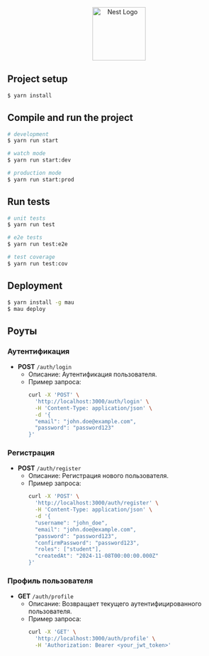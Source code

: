 <p align="center">
  <a href="http://nestjs.com/" target="blank"><img src="https://nestjs.com/img/logo-small.svg" width="120" alt="Nest Logo" /></a>
</p>

[circleci-image]: https://img.shields.io/circleci/build/github/nestjs/nest/master?token=abc123def456
[circleci-url]: https://circleci.com/gh/nestjs/nest



## Project setup

```bash
$ yarn install
```

## Compile and run the project

```bash
# development
$ yarn run start

# watch mode
$ yarn run start:dev

# production mode
$ yarn run start:prod
```

## Run tests

```bash
# unit tests
$ yarn run test

# e2e tests
$ yarn run test:e2e

# test coverage
$ yarn run test:cov
```

## Deployment

```bash
$ yarn install -g mau
$ mau deploy
```

## Роуты

### Аутентификация
- **POST** `/auth/login`
  - Описание: Аутентификация пользователя.
  - Пример запроса:
    ```sh
    curl -X 'POST' \
      'http://localhost:3000/auth/login' \
      -H 'Content-Type: application/json' \
      -d '{
      "email": "john.doe@example.com",
      "password": "password123"
    }'
    ```

### Регистрация
- **POST** `/auth/register`
  - Описание: Регистрация нового пользователя.
  - Пример запроса:
    ```sh
    curl -X 'POST' \
      'http://localhost:3000/auth/register' \
      -H 'Content-Type: application/json' \
      -d '{
      "username": "john_doe",
      "email": "john.doe@example.com",
      "password": "password123",
      "confirmPassword": "password123",
      "roles": ["student"],
      "createdAt": "2024-11-08T00:00:00.000Z"
    }'
    ```

### Профиль пользователя
- **GET** `/auth/profile`
  - Описание: Возвращает текущего аутентифицированного пользователя.
  - Пример запроса:
    ```sh
    curl -X 'GET' \
      'http://localhost:3000/auth/profile' \
      -H 'Authorization: Bearer <your_jwt_token>'
    ```
